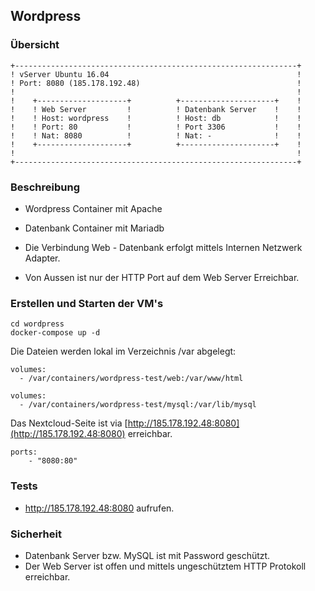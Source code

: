 Wordpress
----------------------

### Übersicht

    +---------------------------------------------------------------+
    ! vServer Ubuntu 16.04                                          !                 
    ! Port: 8080 (185.178.192.48)                                   !
    !                                                               !
    !    +--------------------+          +---------------------+    !
    !    ! Web Server         !          ! Datenbank Server    !    !       
    !    ! Host: wordpress    !          ! Host: db            !    !
    !    ! Port: 80           !          ! Port 3306           !    !
    !    ! Nat: 8080          !          ! Nat: -              !    !
    !    +--------------------+          +---------------------+    !
    !                                                               !
    +---------------------------------------------------------------+

### Beschreibung

* Wordpress Container mit Apache
* Datenbank Container mit Mariadb

* Die Verbindung Web - Datenbank erfolgt mittels Internen Netzwerk Adapter.
* Von Aussen ist nur der HTTP Port auf dem Web Server Erreichbar.

### Erstellen und Starten der VM's

    cd wordpress
    docker-compose up -d

Die Dateien werden lokal im Verzeichnis /var abgelegt:

    volumes:
      - /var/containers/wordpress-test/web:/var/www/html

    volumes:
      - /var/containers/wordpress-test/mysql:/var/lib/mysql

Das Nextcloud-Seite ist via [http://185.178.192.48:8080](http://185.178.192.48:8080) erreichbar.

    ports:
        - "8080:80"

### Tests

* http://185.178.192.48:8080 aufrufen.

### Sicherheit

* Datenbank Server bzw. MySQL ist mit Password geschützt.
* Der Web Server ist offen und mittels ungeschütztem HTTP Protokoll erreichbar.
